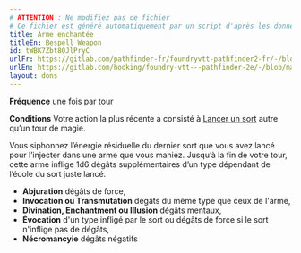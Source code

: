 ```yaml
---
# ATTENTION : Ne modifiez pas ce fichier
# Ce fichier est généré automatiquement par un script d'après les données du module Foundry VTT officiel et de sa traduction
title: Arme enchantée
titleEn: Bespell Weapon
id: tWBK7Zbt80JlPryC
urlFr: https://gitlab.com/pathfinder-fr/foundryvtt-pathfinder2-fr/-/blob/master/data/feats/tWBK7Zbt80JlPryC.htm
urlEn: https://gitlab.com/hooking/foundry-vtt---pathfinder-2e/-/blob/master/packs/data/feats.db/bespell-weapon.json
layout: dons
---
```

**Fréquence** une fois par tour

**Conditions** Votre action la plus récente a consisté à [Lancer un sort](../actions/lancer-un-sort.html) autre qu’un tour de magie.

Vous siphonnez l’énergie résiduelle du dernier sort que vous avez lancé pour l’injecter dans une arme que vous maniez. Jusqu’à la fin de votre tour, cette arme inflige 1d6 dégâts supplémentaires d’un type dépendant de l’école du sort juste lancé.

- **Abjuration** dégâts de force,
- **Invocation ou Transmutation** dégâts du même type que ceux de l'arme,
- **Divination, Enchantment ou Illusion** dégâts mentaux,
- **Évocation** d'un type infligé par le sort ou dégâts de force si le sort n'inflige pas de dégâts,
- **Nécromancyie** dégâts négatifs
